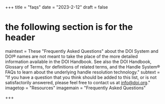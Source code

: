 +++
title = "faqs"
date = "2023-2-12"
draft = false
# the following section is for the header
maintext = These "Frequently Asked Questions" about the DOI System and DOI® names are not meant to take the place of the more detailed information available in the DOI Handbook. See also the DOI Handbook, Glossary of Terms, for definitions of related terms, and the Handle System® FAQs to learn about the underlying handle resolution technology."
subtext = "If you have a question that you think should be added to this list, or is not satisfactorily answered, please feel free to contact us at info@doi.org."
imagetop = "Resources"
imagemain = "Frequently Asked Questions"

+++